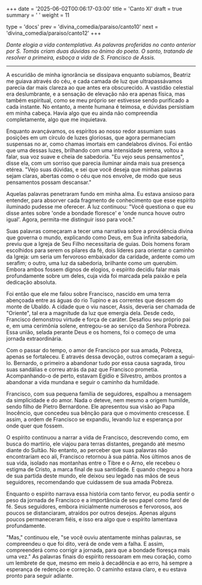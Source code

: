+++
date = '2025-06-02T00:06:17-03:00'
title = 'Canto XI'
draft = true
summary = ' '
weight = 11

type = 'docs'
prev = 'divina_comedia/paraiso/canto10'
next = 'divina_comedia/paraiso/canto12'
+++

_Dante elogia a vida contemplativa. As palavras proferidas no canto anterior por S. Tomás criam duas dúvidas no ânimo do poeta. O santo, tratando de resolver a primeira, esboça a vida de S. Francisco de Assis._

---

A escuridão de minha ignorância se dissipava enquanto subíamos, Beatriz me guiava através do céu, e cada camada de luz que ultrapassávamos parecia dar mais clareza ao que antes era obscurecido. A vastidão celestial era deslumbrante, e a sensação de elevação não era apenas física, mas também espiritual, como se meu próprio ser estivesse sendo purificado a cada instante. No entanto, a mente humana é teimosa, e dúvidas persistiam em minha cabeça. Havia algo que eu ainda não compreendia completamente, algo que me inquietava. 

Enquanto avançávamos, os espíritos ao nosso redor assumiam suas posições em um círculo de luzes gloriosas, que agora permaneciam suspensas no ar, como chamas imortais em candelabros divinos. Foi então que uma dessas luzes, brilhando com uma intensidade serena, voltou a falar, sua voz suave e cheia de sabedoria. "Eu vejo seus pensamentos", disse ela, com um sorriso que parecia iluminar ainda mais sua presença etérea. "Vejo suas dúvidas, e sei que você deseja que minhas palavras sejam claras, abertas como o céu que nos envolve, de modo que seus pensamentos possam descansar."

Aquelas palavras penetraram fundo em minha alma. Eu estava ansioso para entender, para absorver cada fragmento de conhecimento que esse espírito iluminado pudesse me oferecer. A luz continuou: "Você questiona o que eu disse antes sobre 'onde a bondade floresce' e 'onde nunca houve outro igual'. Agora, permita-me distinguir isso para você."

Suas palavras começaram a tecer uma narrativa sobre a providência divina que governa o mundo, explicando como Deus, em Sua infinita sabedoria, previu que a Igreja de Seu Filho necessitaria de guias. Dois homens foram escolhidos para serem os pilares da fé, dois líderes para orientar o caminho da Igreja: um seria um fervoroso embaixador da caridade, ardente como um serafim; o outro, uma luz da sabedoria, brilhante como um querubim. Embora ambos fossem dignos de elogios, o espírito decidiu falar mais profundamente sobre um deles, cuja vida foi marcada pela paixão e pela dedicação absoluta.

Foi então que ele me falou sobre Francisco, nascido em uma terra abençoada entre as águas do rio Tupino e as correntes que descem do monte de Ubaldo. A cidade que o viu nascer, Assis, deveria ser chamada de "Oriente", tal era a magnitude da luz que emergia dela. Desde cedo, Francisco demonstrou virtude e força de caráter. Desafiou seu próprio pai e, em uma cerimônia solene, entregou-se ao serviço da Senhora Pobreza. Essa união, selada perante Deus e os homens, foi o começo de uma jornada extraordinária.

Com o passar do tempo, o amor de Francisco por sua amada, Pobreza, apenas se fortaleceu. E através dessa devoção, outros começaram a segui-lo. Bernardo, o primeiro a abandonar tudo por essa causa sagrada, tirou suas sandálias e correu atrás da paz que Francisco prometia. Acompanhando-o de perto, estavam Egídio e Silvestro, ambos prontos a abandonar a vida mundana e seguir o caminho da humildade.

Francisco, com sua pequena família de seguidores, espalhou a mensagem da simplicidade e do amor. Nada o deteve, nem mesmo a origem humilde, sendo filho de Pietro Bernardone. Ele apresentou sua visão ao Papa Inocêncio, que concedeu sua bênção para que o movimento crescesse. E assim, a ordem de Francisco se expandiu, levando luz e esperança por onde quer que fossem.

O espírito continuou a narrar a vida de Francisco, descrevendo como, em busca do martírio, ele viajou para terras distantes, pregando até mesmo diante do Sultão. No entanto, ao perceber que suas palavras não encontrariam eco ali, Francisco retornou à sua pátria. Nos últimos anos de sua vida, isolado nas montanhas entre o Tibre e o Arno, ele recebeu o estigma de Cristo, a marca final de sua santidade. E quando chegou a hora de sua partida deste mundo, ele deixou seu legado nas mãos de seus seguidores, recomendando que cuidassem de sua amada Pobreza.

Enquanto o espírito narrava essa história com tanto fervor, eu podia sentir o peso da jornada de Francisco e a importância de seu papel como farol de fé. Seus seguidores, embora inicialmente numerosos e fervorosos, aos poucos se distanciaram, atraídos por outros desejos. Apenas alguns poucos permaneceram fiéis, e isso era algo que o espírito lamentava profundamente.

"Mas," continuou ele, "se você ouviu atentamente minhas palavras, se compreendeu o que foi dito, verá de onde vem a falha. E assim, compreenderá como corrigir a jornada, para que a bondade floresça mais uma vez." As palavras finais do espírito ressoaram em meu coração, como um lembrete de que, mesmo em meio à decadência e ao erro, há sempre a esperança de redenção e correção. O caminho estava claro, e eu estava pronto para seguir adiante.